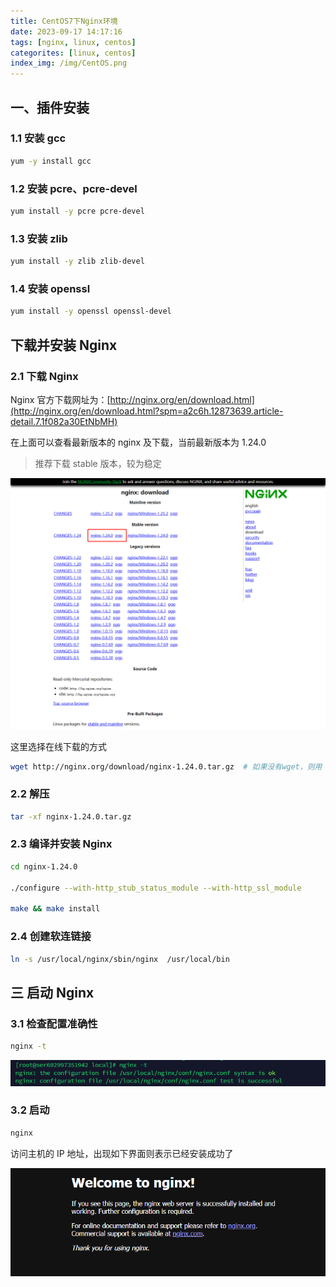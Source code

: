```yaml
---
title: CentOS7下Nginx环境
date: 2023-09-17 14:17:16
tags: [nginx, linux, centos]
categorites: [linux, centos]
index_img: /img/CentOS.png
---
```


## 一、插件安装

### 1.1 安装 gcc

```bash
yum -y install gcc
```

### 1.2 安装 pcre、pcre-devel

```bash
yum install -y pcre pcre-devel
```

### 1.3 安装 zlib

```bash
yum install -y zlib zlib-devel
```

### 1.4 安装 openssl

```bash
yum install -y openssl openssl-devel
```

## 下载并安装 Nginx

### 2.1 下载 Nginx

Nginx 官方下载网址为：[http://nginx.org/en/download.html](http://nginx.org/en/download.html?spm=a2c6h.12873639.article-detail.7.1f082a30EtNbMH)

在上面可以查看最新版本的 nginx 及下载，当前最新版本为 1.24.0

> 推荐下载 stable 版本，较为稳定

![1694931768237](https://raw.githubusercontent.com/L4Walk/photo/main/1694931768237.png)

这里选择在线下载的方式

```BASH
wget http://nginx.org/download/nginx-1.24.0.tar.gz 	# 如果没有wget，则用 yum install -y wget
```

### 2.2 解压

```bash
tar -xf nginx-1.24.0.tar.gz
```

### 2.3 编译并安装 Nginx

```bash
cd nginx-1.24.0

./configure --with-http_stub_status_module --with-http_ssl_module

make && make install
```

### 2.4 创建软连链接

```bash
ln -s /usr/local/nginx/sbin/nginx  /usr/local/bin
```

## 三 启动 Nginx

### 3.1 检查配置准确性

```bash
nginx -t
```

![image-20230917143542303](https://raw.githubusercontent.com/L4Walk/photo/main/image-20230917143542303.png)

### 3.2 启动

```bash
nginx
```

访问主机的 IP 地址，出现如下界面则表示已经安装成功了

![image-20230917143643077](https://raw.githubusercontent.com/L4Walk/photo/main/image-20230917143643077.png)
